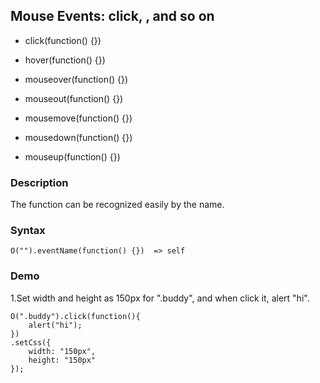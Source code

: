 ## Mouse Events: click, ,  and so on

- click(function() {})

- hover(function() {})

- mouseover(function() {})

- mouseout(function() {})

- mousemove(function() {})

- mousedown(function() {})

- mouseup(function() {})

### Description

The function can be recognized easily by the name.

### Syntax
	O("").eventName(function() {})  => self 

### Demo

1.Set width and height as 150px for ".buddy", and when click it, alert "hi".

	O(".buddy").click(function(){
		alert("hi");
	})
	.setCss({
		width: "150px",
		height: "150px"
	});

